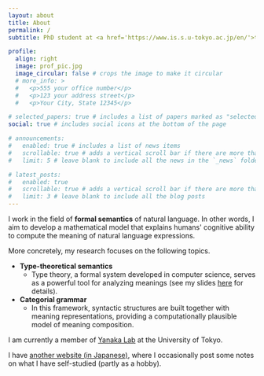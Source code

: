 ```yaml
---
layout: about
title: About
permalink: /
subtitle: PhD student at <a href='https://www.is.s.u-tokyo.ac.jp/en/'>the Department of Computer Science, The University of Tokyo</a> (he/him)

profile:
  align: right
  image: prof_pic.jpg
  image_circular: false # crops the image to make it circular
  # more_info: >
  #   <p>555 your office number</p>
  #   <p>123 your address street</p>
  #   <p>Your City, State 12345</p>

# selected_papers: true # includes a list of papers marked as "selected={true}"
social: true # includes social icons at the bottom of the page

# announcements:
#   enabled: true # includes a list of news items
#   scrollable: true # adds a vertical scroll bar if there are more than 3 news items
#   limit: 5 # leave blank to include all the news in the `_news` folder

# latest_posts:
#   enabled: true
#   scrollable: true # adds a vertical scroll bar if there are more than 3 new posts items
#   limit: 3 # leave blank to include all the blog posts
---
```


I work in the field of **formal semantics** of natural language.
In other words, I aim to develop a mathematical model that explains humans' cognitive ability to compute the meaning of natural language expressions.

More concretely, my research focuses on the following topics.

- **Type-theoretical semantics**
  - Type theory, a formal system developed in computer science, serves as a powerful tool for analyzing meanings (see my slides [here](https://speakerdeck.com/daikimatsuoka/type-theory-as-a-formal-basis-of-natural-language-semantics?slide=49) for details).
- **Categorial grammar**
  - In this framework, syntactic structures are built together with meaning representations, providing a computationally plausible model of meaning composition.

I am currently a member of [Yanaka Lab](https://ylab.mystrikingly.com) at the University of Tokyo.

I have [another website (in Japanese)](https://liewecmays.net), where I occasionally post some notes on what I have self-studied (partly as a hobby).
